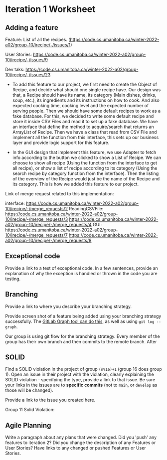 Iteration 1 Worksheet
=====================

Adding a feature
-----------------

Feature: List of all the recipes. (https://code.cs.umanitoba.ca/winter-2022-a02/group-10/irecipe/-/issues/1)

User Stories: https://code.cs.umanitoba.ca/winter-2022-a02/group-10/irecipe/-/issues/9

Dev taks: https://code.cs.umanitoba.ca/winter-2022-a02/group-10/irecipe/-/issues/23

- To add this feature to our project, we first need to create the Object of Recipe, and decide what should one single recipe have. Our design was that, a Recipe should have its name, its category (Main dishes, drinks, soup, etc.), its ingredients and its instructions on how to cook. And also expected cooking time, cooking level and the expected number of serving people. Then we should have some default recipes to work as a fake database. For this, we decided to write some default recipe and store it inside CSV Files and read it to set up a fake database. We have an interface that define the method to acquire/search that returns an ArrayList of Recipe. Then we have a class that read from CSV File and implement all the function from this interface, this sets up our business layer and provide logic support for this feature.

- In the GUI design that implement this feature, we use Adapter to fetch info according to the button we clicked to show a List of Recipe. We can choose to show all recipe (Using the function from the interface to get all recipe), or show a list of recipe according to its category (Using the search recipe by category function from the interface). Then the listing of the overview of the Recipe would just be the name of the Recipe and its category. This is how we added this feature to our project.

Link of merge request related to this implementation: 

interface: https://code.cs.umanitoba.ca/winter-2022-a02/group-10/irecipe/-/merge_requests/2
ReadingCSVFile: https://code.cs.umanitoba.ca/winter-2022-a02/group-10/irecipe/-/merge_requests/3 https://code.cs.umanitoba.ca/winter-2022-a02/group-10/irecipe/-/merge_requests/4
GUI: https://code.cs.umanitoba.ca/winter-2022-a02/group-10/irecipe/-/merge_requests/7 https://code.cs.umanitoba.ca/winter-2022-a02/group-10/irecipe/-/merge_requests/8

Exceptional code
----------------

Provide a link to a test of exceptional code. In a few sentences,
provide an explanation of why the exception is handled or thrown
in the code you are testing.

Branching
----------

Provide a link to where you describe your branching strategy.

Provide screen shot of a feature being added using your branching strategy
successfully. The [GitLab Graph tool can do this](https://code.cs.umanitoba.ca/comp3350-summer2019/cook-eBook/-/network/develop),
as well as using `git log --graph`.

Our group is using git flow for the branching strategy. Every member of the group has their own branch and then commits to the remote branch. After 

SOLID
-----

Find a SOLID violation in the project of group `(n%16)+1` (group 16 does group 1).
Open an issue in their project with the violation,
clearly explaining the SOLID violation - specifying the type, provide a link to that issue. Be sure
your links in the issues are to **specific commits** (not to `main`, or `develop` as those will be changed).

Provide a link to the issue you created here.

Group 11 Solid Violation:

Agile Planning
--------------

Write a paragraph about any plans that were changed. Did you
'push' any features to iteration 2? Did you change the description
of any Features or User Stories? Have links to any changed or pushed Features
or User Stories.
